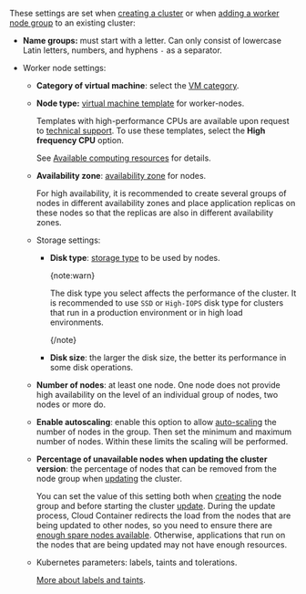 These settings are set when [creating a cluster](../../create-cluster) or when [adding a worker node group](../../manage-node-group#add_group) to an existing cluster:

- **Name groups:** must start with a letter. Can only consist of lowercase Latin letters, numbers, and hyphens `-` as a separator.
- Worker node settings:

  - **Category of virtual machine**: select the [VM category](/en/computing/iaas/concepts/about#flavors).

  - **Node type:** [virtual machine template](../../../concepts/flavors#configuration_templates) for worker-nodes.

    Templates with high-performance CPUs are available upon request to [technical support](mailto:support@mcs.mail.ru). To use these templates, select the **High frequency CPU** option.

    See [Available computing resources](../../../concepts/flavors#configuration_templates) for details.

  - **Availability zone**: [availability zone](../../../../../tools-for-using-services/account/concepts/regions) for nodes.

    For high availability, it is recommended to create several groups of nodes in different availability zones and place application replicas on these nodes so that the replicas are also in different availability zones.

  - Storage settings:

    - **Disk type**: [storage type](../../../concepts/storage#storage_types) to be used by nodes.

      {note:warn}

      The disk type you select affects the performance of the cluster. It is recommended to use `SSD` or `High-IOPS` disk type for clusters that run in a production environment or in high load environments.

      {/note}

    - **Disk size**: the larger the disk size, the better its performance in some disk operations.

  - **Number of nodes**: at least one node. One node does not provide high availability on the level of an individual group of nodes, two nodes or more do.

  - **Enable autoscaling**: enable this option to allow [auto-scaling](../../../concepts/architecture#cluster_scaling_options) the number of nodes in the group. Then set the minimum and maximum number of nodes. Within these limits the scaling will be performed.

  - **Percentage of unavailable nodes when updating the cluster version**: the percentage of nodes that can be removed from the node group when [updating](../../update) the cluster.
  
    You can set the value of this setting both when [creating](/en/kubernetes/k8s/instructions/manage-node-group#add_group) the node group and before starting the cluster [update](/en/kubernetes/k8s/instructions/manage-node-group#configure_node_update). During the update process, Cloud Container redirects the load from the nodes that are being updated to other nodes, so you need to ensure there are [enough spare nodes available](/en/kubernetes/k8s/concepts/update#unavailable-nodes). Otherwise, applications that run on the nodes that are being updated may not have enough resources.

  - Kubernetes parameters: labels, taints and tolerations.

    [More about labels and taints](../../../reference/labels-and-taints).
